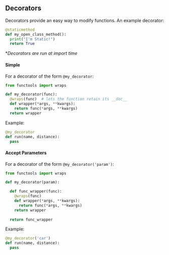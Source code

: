 ## Decorators

Decorators provide an easy way to modify functions. An example decorator:
```python
@staticmethod
def my_open_class_method():
  print("I'm Static!")
  return True
```

*_Decorators are run at import time_

#### Simple
For a decorator of the form `@my_decorator`:

```python
from functools import wraps

def my_decorator(func):
  @wraps(func)  # lets the function retain its __doc__
  def wrapper(*args, **kwargs):
    return func(*args, **kwargs)
  return wrapper
```

Example:
```python
@my_decorator
def run(name, distance):
  pass
```

#### Accept Parameters
For a decorator of the form `@my_decorator('param')`:

```python
from functools import wraps

def my_decorator(param):

  def func_wrapper(func):
    @wraps(func)
    def wrapper(*args, **kwargs):
      return func(*args, **kwargs)
    return wrapper
    
  return func_wrapper
```

Example:
```python
@my_decorator('car')
def run(name, distance):
  pass
```
